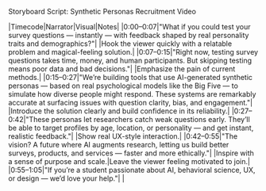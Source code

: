 Storyboard Script: Synthetic Personas Recruitment Video

|Timecode|Narrator|Visual|Notes|
|0:00–0:07|"What if you could test your survey questions — instantly — with feedback shaped by real personality traits and demographics?"| |Hook the viewer quickly with a relatable problem and magical-feeling solution.|
|0:07–0:15|"Right now, testing survey questions takes time, money, and human participants. But skipping testing means poor data and bad decisions."| |Emphasize the pain of current methods.|
|0:15–0:27|"We’re building tools that use AI-generated synthetic personas — based on real psychological models like the Big Five — to simulate how diverse people might respond. These systems are remarkably accurate at surfacing issues with question clarity, bias, and engagement."| |Introduce the solution clearly and build confidence in its reliability.|
|0:27–0:42|"These personas let researchers catch weak questions early. They’ll be able to target profiles by age, location, or personality — and get instant, realistic feedback."| |Show real UX-style interaction.|
|0:42–0:55|"The vision? A future where AI augments research, letting us build better surveys, products, and services — faster and more ethically."| |Inspire with a sense of purpose and scale.|Leave the viewer feeling motivated to join.|
|0:55–1:05|"If you’re a student passionate about AI, behavioral science, UX, or design — we’d love your help."| |



